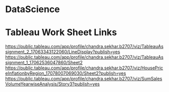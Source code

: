 # DataScience

# Tableau Work Sheet Links 
https://public.tableau.com/app/profile/chandra.sekhar.b2707/viz/TableauAssignment_2_17063343122060/LineDisplay?publish=yes
https://public.tableau.com/app/profile/chandra.sekhar.b2707/viz/TableauAssignment_1_17062536047860/Sheet2
https://public.tableau.com/app/profile/chandra.sekhar.b2707/viz/HousePriceInflationbyRegion_17078007069030/Sheet2?publish=yes
https://public.tableau.com/app/profile/chandra.sekhar.b2707/viz/SumSalesVolumeYearwiseAnalysis/Story3?publish=yes
